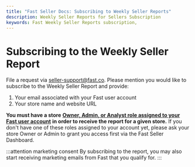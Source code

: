 ```yaml
---
title: "Fast Seller Docs: Subscribing to Weekly Seller Reports"
description: Weekly Seller Reports for Sellers Subscription
keywords: Fast Weekly Seller Reports subscription,
---
```


# Subscribing to the Weekly Seller Report

File a request via [seller-support@fast.co](mailto:seller-support@fast.co). Please mention you would like to subscribe to the Weekly Seller Report and provide:

1. Your email associated with your Fast user account
2. Your store name and website URL

**You must have a store** [**Owner, Admin, or Analyst role assigned to your Fast user account**](/developer-portal/for-sellers/account-management/overview/account-permissions) **in order to receive the report for a given store.** If you don't have one of these roles assigned to your account yet, please ask your store Owner or Admin to grant you access first via the Fast Seller Dashboard.

:::attention marketing consent
By subscribing to the report, you may also start receiving marketing emails from Fast that you qualify for.
:::

